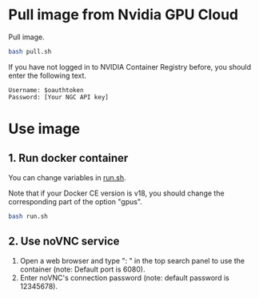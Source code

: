 
# Pull image from Nvidia GPU Cloud
Pull image.
``` bash
bash pull.sh
```

If you have not logged in to NVIDIA Container Registry before, you should enter the following text.
``` text
Username: $oauthtoken
Password: [Your NGC API key]
```

# Use image
## 1. Run docker container
You can change variables in [run.sh](run.sh).

Note that if your Docker CE version is v18, you should change the corresponding part of the option "gpus".
```bash
bash run.sh
```

## 2. Use noVNC service
1. Open a web browser and type "<ip>: <port>" in the top search panel to use the container (note: Default port is 6080).
2. Enter noVNC's connection password (note: default password is 12345678).
